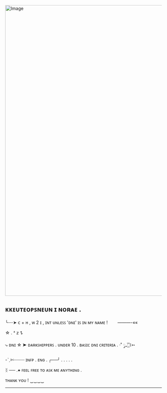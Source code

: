 <img width="1911" height="935" alt="Image" src="https://github.com/user-attachments/assets/8c7da14b-9211-4d64-850f-a0fb60ca82c6" />

ᴋᴋᴇᴜᴛᴇᴏᴘꜱɴᴇᴜɴ ɪ ɴᴏʀᴀᴇ .
--------------------------
 ╰┈┈➤ ᴄ + ʜ , ᴡ 2 ɪ , ɪɴᴛ ᴜɴʟᴇꜱꜱ 'ᴅɴɪ' ɪꜱ ɪɴ ᴍʏ ɴᴀᴍᴇ ! 　　———-««

☆  .  ᶻ 𝗓 𐰁


⤷ ᴅɴɪ ☆ ➤ ᴅᴀʀᴋꜱʜɪᴘᴘᴇʀꜱ . ᴜɴᴅᴇʀ 10 . ʙᴀꜱɪᴄ ᴅɴɪ ᴄʀɪᴛᴇʀɪᴀ .  ·˚ ༘₊· ͟͟͞͞꒰➳

-ˋˏ✄┈┈┈┈ ɪɴꜰᴘ .  ᴇɴɢ . ╭──╯ . . . . .

ᛝ ── .✦ ꜰᴇᴇʟ ꜰʀᴇᴇ ᴛᴏ ᴀꜱᴋ ᴍᴇ ᴀɴʏᴛʜɪɴɢ . 

ᴛʜᴀɴᴋ ʏᴏᴜ ! ‿‿‿‿

--------------------------


